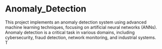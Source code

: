 # Anomaly_Detection
This project implements an anomaly detection system using advanced machine learning techniques, focusing on artificial neural networks (ANNs). Anomaly detection is a critical task in various domains, including cybersecurity, fraud detection, network monitoring, and industrial systems.  T

